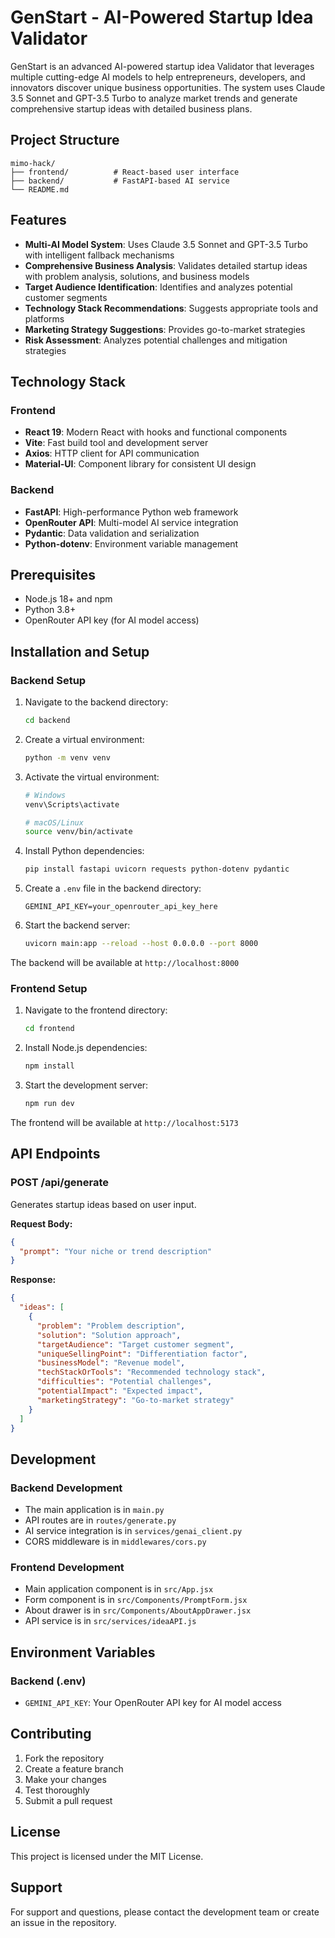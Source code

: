 # GenStart - AI-Powered Startup Idea Validator

GenStart is an advanced AI-powered startup idea Validator that leverages multiple cutting-edge AI models to help entrepreneurs, developers, and innovators discover unique business opportunities. The system uses Claude 3.5 Sonnet and GPT-3.5 Turbo to analyze market trends and generate comprehensive startup ideas with detailed business plans.

## Project Structure

```
mimo-hack/
├── frontend/          # React-based user interface
├── backend/           # FastAPI-based AI service
└── README.md
```

## Features

- **Multi-AI Model System**: Uses Claude 3.5 Sonnet and GPT-3.5 Turbo with intelligent fallback mechanisms
- **Comprehensive Business Analysis**: Validates detailed startup ideas with problem analysis, solutions, and business models
- **Target Audience Identification**: Identifies and analyzes potential customer segments
- **Technology Stack Recommendations**: Suggests appropriate tools and platforms
- **Marketing Strategy Suggestions**: Provides go-to-market strategies
- **Risk Assessment**: Analyzes potential challenges and mitigation strategies

## Technology Stack

### Frontend
- **React 19**: Modern React with hooks and functional components
- **Vite**: Fast build tool and development server
- **Axios**: HTTP client for API communication
- **Material-UI**: Component library for consistent UI design

### Backend
- **FastAPI**: High-performance Python web framework
- **OpenRouter API**: Multi-model AI service integration
- **Pydantic**: Data validation and serialization
- **Python-dotenv**: Environment variable management

## Prerequisites

- Node.js 18+ and npm
- Python 3.8+
- OpenRouter API key (for AI model access)

## Installation and Setup

### Backend Setup

1. Navigate to the backend directory:
   ```bash
   cd backend
   ```

2. Create a virtual environment:
   ```bash
   python -m venv venv
   ```

3. Activate the virtual environment:
   ```bash
   # Windows
   venv\Scripts\activate
   
   # macOS/Linux
   source venv/bin/activate
   ```

4. Install Python dependencies:
   ```bash
   pip install fastapi uvicorn requests python-dotenv pydantic
   ```

5. Create a `.env` file in the backend directory:
   ```
   GEMINI_API_KEY=your_openrouter_api_key_here
   ```

6. Start the backend server:
   ```bash
   uvicorn main:app --reload --host 0.0.0.0 --port 8000
   ```

The backend will be available at `http://localhost:8000`

### Frontend Setup

1. Navigate to the frontend directory:
   ```bash
   cd frontend
   ```

2. Install Node.js dependencies:
   ```bash
   npm install
   ```

3. Start the development server:
   ```bash
   npm run dev
   ```

The frontend will be available at `http://localhost:5173`

## API Endpoints

### POST /api/generate
Generates startup ideas based on user input.

**Request Body:**
```json
{
  "prompt": "Your niche or trend description"
}
```

**Response:**
```json
{
  "ideas": [
    {
      "problem": "Problem description",
      "solution": "Solution approach",
      "targetAudience": "Target customer segment",
      "uniqueSellingPoint": "Differentiation factor",
      "businessModel": "Revenue model",
      "techStackOrTools": "Recommended technology stack",
      "difficulties": "Potential challenges",
      "potentialImpact": "Expected impact",
      "marketingStrategy": "Go-to-market strategy"
    }
  ]
}
```

## Development

### Backend Development
- The main application is in `main.py`
- API routes are in `routes/generate.py`
- AI service integration is in `services/genai_client.py`
- CORS middleware is in `middlewares/cors.py`

### Frontend Development
- Main application component is in `src/App.jsx`
- Form component is in `src/Components/PromptForm.jsx`
- About drawer is in `src/Components/AboutAppDrawer.jsx`
- API service is in `src/services/ideaAPI.js`

## Environment Variables

### Backend (.env)
- `GEMINI_API_KEY`: Your OpenRouter API key for AI model access

## Contributing

1. Fork the repository
2. Create a feature branch
3. Make your changes
4. Test thoroughly
5. Submit a pull request

## License

This project is licensed under the MIT License.

## Support

For support and questions, please contact the development team or create an issue in the repository. 